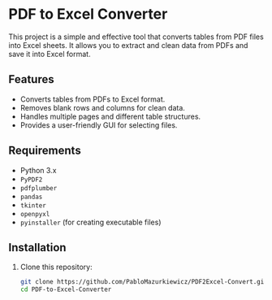 # PDF to Excel Converter

This project is a simple and effective tool that converts tables from PDF files into Excel sheets. It allows you to extract and clean data from PDFs and save it into Excel format.

## Features

- Converts tables from PDFs to Excel format.
- Removes blank rows and columns for clean data.
- Handles multiple pages and different table structures.
- Provides a user-friendly GUI for selecting files.

## Requirements

- Python 3.x
- `PyPDF2`
- `pdfplumber`
- `pandas`
- `tkinter`
- `openpyxl`
- `pyinstaller` (for creating executable files)

## Installation

1. Clone this repository:
   ```bash
   git clone https://github.com/PabloMazurkiewicz/PDF2Excel-Convert.git
   cd PDF-to-Excel-Converter
